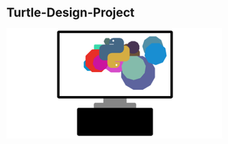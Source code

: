 # Turtle-Design-Project
<img src="https://github.com/Handy443/Turtle-Design-Project/blob/master/MyDesignManuelQ.PNG">
